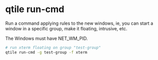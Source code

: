 # qtile run-cmd

Run a command applying rules to the new windows, ie, you can start a window in
a specific group, make it floating, intrusive, etc.

The Windows must have NET_WM_PID.

```bash
# run xterm floating on group "test-group"
qtile run-cmd -g test-group -f xterm
```
